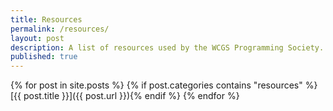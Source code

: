```yaml
---
title: Resources
permalink: /resources/
layout: post
description: A list of resources used by the WCGS Programming Society.
published: true
---
```


{% for post in site.posts %}
{% if post.categories contains "resources" %}[{{ post.title }}]({{ post.url }}){% endif %}
{% endfor %}

